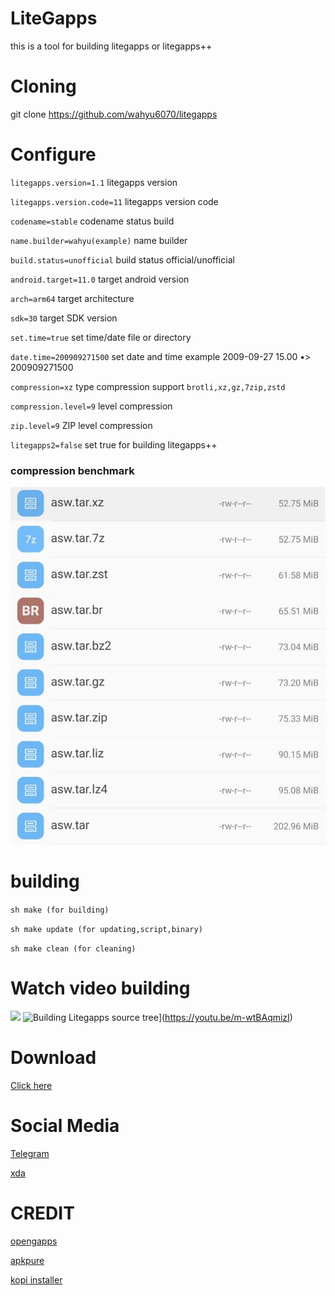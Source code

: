 # LiteGapps
this is a tool for building litegapps or litegapps++

# Cloning
git clone https://github.com/wahyu6070/litegapps
# Configure

`` litegapps.version=1.1 `` litegapps version
 
`` litegapps.version.code=11 `` litegapps version code
 
`` codename=stable `` codename status build
 
`` name.builder=wahyu(example) `` name builder
 
`` build.status=unofficial `` build status official/unofficial
 
`` android.target=11.0 `` target android version
 
`` arch=arm64 `` target architecture
 
`` sdk=30 `` target SDK version
 
`` set.time=true `` set time/date file or directory
 
`` date.time=200909271500 `` set date and time example 2009-09-27 15.00 •> 200909271500
 
`` compression=xz `` type compression support ``brotli,xz,gz,7zip,zstd``
 
`` compression.level=9 `` level compression
 
`` zip.level=9 `` ZIP level compression
 
`` litegapps2=false `` set true for building litegapps++


### compression benchmark
![Benchmark](/etc/images/compres_lvl.jpg?raw=true "benchmark compression")
# building
``
sh make (for building)
``
 
``
sh make update (for updating,script,binary)
``
 
``
sh make clean (for cleaning)
``

# Watch video building
[![](https://youtu.be/m-wtBAqmizI/0.jpg)](https://youtu.be/m-wtBAqmizI "Litegapps building source tree")
![Building Litegapps source tree](https://img.youtube.com/vi/m-wtBAqmizI/maxresdefault.jpg)](https://youtu.be/m-wtBAqmizI)
# Download
[Click here](https://wahyu6070.github.io/litegapps)
# Social Media
[Telegram](https://t.me/litegapps)
 
[xda](https://forum.xda-developers.com/t/litegapps-systemless.4146013/)
# CREDIT
[opengapps](https://opengapps.org/)
 
[apkpure](https://apkpure.com/)
 
[kopi installer](https://github.com/wahyu6070/Kopi-installer)
 
